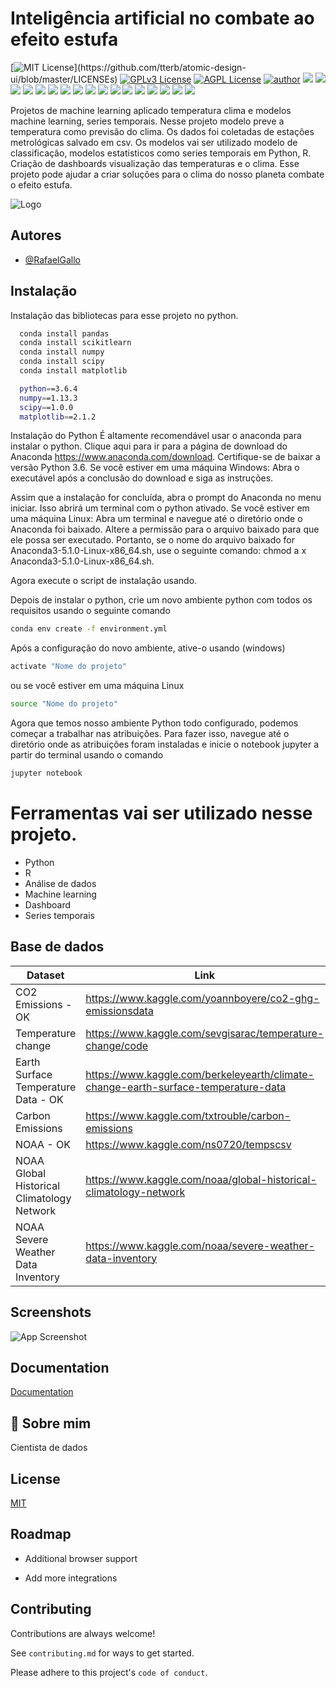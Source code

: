 # Inteligência artificial no combate ao efeito estufa

[![MIT License](https://img.shields.io/apm/l/atomic-design-ui.svg?)](https://github.com/tterb/atomic-design-ui/blob/master/LICENSEs)
[![GPLv3 License](https://img.shields.io/badge/License-GPL%20v3-yellow.svg)](https://opensource.org/licenses/)
[![AGPL License](https://img.shields.io/badge/license-AGPL-blue.svg)](http://www.gnu.org/licenses/agpl-3.0)
[![author](https://img.shields.io/badge/author-RafaelGallo-red.svg)](https://github.com/RafaelGallo?tab=repositories) 
[![](https://img.shields.io/badge/python-3.7+-blue.svg)](https://www.python.org/downloads/release/python-374/) 
[![](https://img.shields.io/badge/R-3.6.0-red.svg)](https://www.r-project.org/)
[![](https://img.shields.io/badge/ggplot2-white.svg)](https://ggplot2.tidyverse.org/)
[![](https://img.shields.io/badge/dplyr-blue.svg)](https://dplyr.tidyverse.org/)
[![](https://img.shields.io/badge/readr-green.svg)](https://readr.tidyverse.org/)
[![](https://img.shields.io/badge/ggvis-black.svg)](https://ggvis.tidyverse.org/)
[![](https://img.shields.io/badge/Shiny-red.svg)](https://shiny.tidyverse.org/)
[![](https://img.shields.io/badge/plotly-green.svg)](https://plotly.com/)
[![](https://img.shields.io/badge/XGBoost-red.svg)](https://xgboost.readthedocs.io/en/stable/#)
[![](https://img.shields.io/badge/Caret-orange.svg)](https://caret.tidyverse.org/)
[![](https://img.shields.io/badge/Pandas-blue.svg)](https://pandas.pydata.org/) 
[![](https://img.shields.io/badge/Matplotlib-blue.svg)](https://matplotlib.org/)
[![](https://img.shields.io/badge/Seaborn-green.svg)](https://seaborn.pydata.org/)
[![](https://img.shields.io/badge/Matplotlib-orange.svg)](https://scikit-learn.org/stable/) 
[![](https://img.shields.io/badge/Scikit_Learn-green.svg)](https://scikit-learn.org/stable/)
[![](https://img.shields.io/badge/Numpy-white.svg)](https://numpy.org/)
[![](https://img.shields.io/badge/PowerBI-red.svg)](https://powerbi.microsoft.com/pt-br/)

Projetos de machine learning aplicado temperatura clima e modelos machine learning, series temporais.
Nesse projeto modelo preve a temperatura como previsão do clima. Os dados foi coletadas de estações metrológicas salvado em csv.
Os modelos vai ser utilizado modelo de classificação, modelos estatisticos como series temporais em Python, R.
Criação de dashboards visualização das temperaturas e o clima.
Esse projeto pode ajudar a criar soluções para o clima do nosso planeta combate o efeito estufa.


![Logo](https://image.freepik.com/vetores-gratis/vetor-de-plano-de-fundo-de-mudanca-climatica-com-borda-de-nuvens-de-chuva_53876-112078.jpg)


## Autores

- [@RafaelGallo](https://github.com/RafaelGallo)


## Instalação 

Instalação das bibliotecas para esse projeto no python.

```bash
  conda install pandas 
  conda install scikitlearn
  conda install numpy
  conda install scipy
  conda install matplotlib

  python==3.6.4
  numpy==1.13.3
  scipy==1.0.0
  matplotlib==2.1.2
```
Instalação do Python É altamente recomendável usar o anaconda para instalar o python. Clique aqui para ir para a página de download do Anaconda https://www.anaconda.com/download. Certifique-se de baixar a versão Python 3.6. Se você estiver em uma máquina Windows: Abra o executável após a conclusão do download e siga as instruções. 

Assim que a instalação for concluída, abra o prompt do Anaconda no menu iniciar. Isso abrirá um terminal com o python ativado. Se você estiver em uma máquina Linux: Abra um terminal e navegue até o diretório onde o Anaconda foi baixado. 
Altere a permissão para o arquivo baixado para que ele possa ser executado. Portanto, se o nome do arquivo baixado for Anaconda3-5.1.0-Linux-x86_64.sh, use o seguinte comando: chmod a x Anaconda3-5.1.0-Linux-x86_64.sh.

Agora execute o script de instalação usando.


Depois de instalar o python, crie um novo ambiente python com todos os requisitos usando o seguinte comando

```bash
conda env create -f environment.yml
```
Após a configuração do novo ambiente, ative-o usando (windows)
```bash
activate "Nome do projeto"
```
ou se você estiver em uma máquina Linux
```bash
source "Nome do projeto" 
```
Agora que temos nosso ambiente Python todo configurado, podemos começar a trabalhar nas atribuições. Para fazer isso, navegue até o diretório onde as atribuições foram instaladas e inicie o notebook jupyter a partir do terminal usando o comando
```bash
jupyter notebook
```

# Ferramentas vai ser utilizado nesse projeto.
 
- Python
- R
- Análise de dados
- Machine learning
- Dashboard
- Series temporais
## Base de dados 

| Dataset             | Link                                                                |
| ----------------- | ------------------------------------------------------------------ |
| CO2 Emissions - OK |https://www.kaggle.com/yoannboyere/co2-ghg-emissionsdata|
| Temperature change  | https://www.kaggle.com/sevgisarac/temperature-change/code|
| Earth Surface Temperature Data - OK | https://www.kaggle.com/berkeleyearth/climate-change-earth-surface-temperature-data |
| Carbon Emissions| https://www.kaggle.com/txtrouble/carbon-emissions |
| NOAA - OK  | https://www.kaggle.com/ns0720/tempscsv |
| NOAA Global Historical Climatology Network | https://www.kaggle.com/noaa/global-historical-climatology-network|
| NOAA Severe Weather Data Inventory | https://www.kaggle.com/noaa/severe-weather-data-inventory|



## Screenshots

![App Screenshot](https://via.placeholder.com/468x300?text=App+Screenshot+Here)


## Documentation

[Documentation](https://linktodocumentation)


## 🚀 Sobre mim

Cientista de dados


## License

[MIT](https://choosealicense.com/licenses/mit/)


## Roadmap

- Additional browser support

- Add more integrations


## Contributing

Contributions are always welcome!

See `contributing.md` for ways to get started.

Please adhere to this project's  `code of conduct`.


